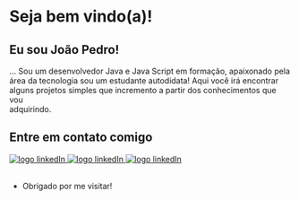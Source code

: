 <!--
**Pedro170/Pedro170** is a ✨ _special_ ✨ repository because its `README.md` (this file) appears on your GitHub profile.

Here are some ideas to get you started:

- 🔭 I’m currently working on ...
- 🌱 I’m currently learning ...
- 👯 I’m looking to collaborate on ...
- 🤔 I’m looking for help with ...
- 💬 Ask me about ...
 -   📫 How to reach me: ...
- 😄 Pronouns: ...
- ⚡ Fun fact: ...
-->
  
<body>
    <h1>Seja bem vindo(a)!</h1>
    <h2>Eu sou João Pedro!</h2>
 
   ... Sou um desenvolvedor Java e Java Script em formação, apaixonado pela<br>área da tecnologia sou um estudante autodidata! Aqui você irá encontrar<br>alguns projetos            simples que incremento a partir dos conhecimentos que vou<br>adquirindo.
   
   <h2>Entre em contato comigo</h2>

  <div class="redes-sociais">
   <a href="https://www.linkedin.com/in/pedrosantos170/">
      <img src="https://camo.githubusercontent.com/3cb4f5d9ec596ef8907798a4da24611861cdbed69d0e3b3412b08dd06402e2fe/68747470733a2f2f696d672e736869656c64732e696f2f62616467652f2d4c696e6b6564496e2d626c75653f7374796c653d666c61742d737175617265266c6f676f3d4c696e6b6564696e266c6f676f436f6c6f723d7768697465266c696e6b3d6c696e6b5f646f5f7365755f70657266696c5f6e6f5f6c696e6b6564696e" alt="logo linkedIn">
   </a>

   <a href="https://github.com/Pedro170">
      <img src="https://camo.githubusercontent.com/fe89da2819f572e236c894ef533ba06f2da25838d05175fc4e038d401c73f58c/68747470733a2f2f696d672e736869656c64732e696f2f62616467652f2d4769746875622d3030303f7374796c653d666c61742d737175617265266c6f676f3d476974687562266c6f676f436f6c6f723d7768697465266c696e6b3d6c696e6b5f646f5f7365755f70657266696c5f6e6f5f676974687562" alt="logo linkedIn">
   </a>

   <a href="https://mail.google.com/mail/u/0/#inbox">
      <img src="https://camo.githubusercontent.com/d138b2897652aec51333cc0ac55ee1df99ecc5e67536d2f32a7a374df0158ebd/68747470733a2f2f696d672e736869656c64732e696f2f62616467652f2d476d61696c2d6331343433383f7374796c653d666c61742d737175617265266c6f676f3d476d61696c266c6f676f436f6c6f723d7768697465266c696e6b3d6d61696c746f3a7365755f656d61696c" alt="logo linkedIn">
  </a>
 </div>
</body>
<br>
 <ul>
   <li>Obrigado por me visitar!</li>
 <ul>
<!--
<details>
    <summary></summary>
 <br> Atualmente sou aluno da generation Brasil
</details>
<img src="https://camo.githubusercontent.com/da2f4c885b3e6bc9d0d8c717ae4d2dec793d20af2d5e920e7989220d9608213f/68747470733a2f2f692e696d6775722e636f6d2f4f563474474c382e706e67">
-->
